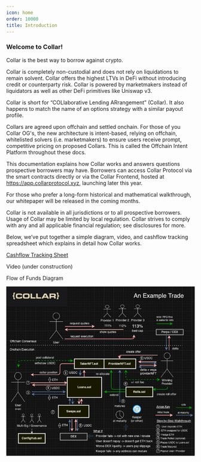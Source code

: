 ```yaml
---
icon: home
order: 10000
title: Introduction
---
```


### Welcome to Collar!

Collar is the best way to borrow against crypto.

Collar is completely non-custodial and does not rely on liquidations to remain solvent. Collar offers the highest LTVs in DeFi without introducing credit or counterparty risk. Collar is powered by marketmakers instead of liquidators as well as other DeFi primitives like Uniswap v3.

Collar is short for “COLlaborative Lending ARrangement” (Collar). It also happens to match the name of an options strategy with a similar payout profile.

Collars are agreed upon offchain and settled onchain. For those of you Collar OG's, the new architecture is intent-based, relying on offchain, whitelisted solvers (i.e. marketmakers) to ensure users receive prompt, competitive pricing on proposed Collars. This is called the Offchain Intent Platform throughout these docs.

This documentation explains how Collar works and answers questions prospective borrowers may have. Borrowers can access Collar Protocol via the smart contracts directly or via the Collar Frontend, hosted at https://app.collarprotocol.xyz, launching later this year.

For those who prefer a long-form historical and mathematical walkthrough, our whitepaper will be released in the coming months.

Collar is not available in all jurisdictions or to all prospective borrowers. Usage of Collar may be limited by local regulation. Collar strives to comply with any and all applicable financial regulation; see disclosures for more.

Below, we’ve put together a simple diagram, video, and cashflow tracking spreadsheet which explains in detail how Collar works.

[Cashflow Tracking Sheet](https://docs.google.com/spreadsheets/d/1lqiA0cenlmkuer_e1YZHTPq0dOYr5d7rGd3WFy3ix1w/edit?usp=sharing)

Video (under construction)

Flow of Funds Diagram

![](/static/collarintentflow.png)
